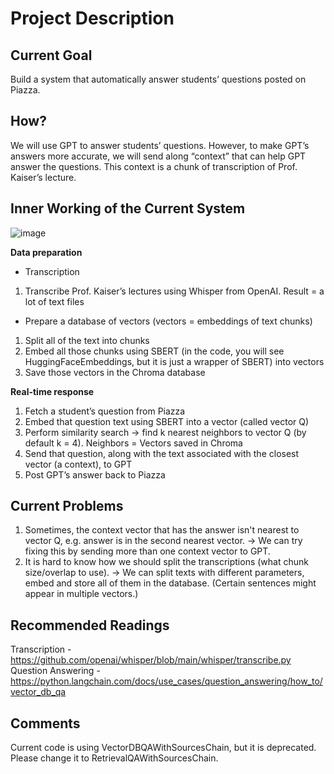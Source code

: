 # Project Description

## Current Goal

Build a system that automatically answer students’ questions posted on Piazza.

## How?

We will use GPT to answer students’ questions. However, to make GPT’s answers more accurate, we will send along “context” that can help GPT answer the questions. This context is a chunk of transcription of Prof. Kaiser’s lecture.

## Inner Working of the Current System

![image](https://github.com/kpister/538bot/assets/71933012/e5ee9b53-7039-4e06-80a1-6177cb615d56)

**Data preparation**
  - Transcription
  1.	Transcribe Prof. Kaiser’s lectures using Whisper from OpenAI. 
      Result = a lot of text files

  - Prepare a database of vectors (vectors = embeddings of text chunks)
  1.	Split all of the text into chunks
  2.	Embed all those chunks using SBERT (in the code, you will see HuggingFaceEmbeddings, but it is just a wrapper of SBERT) into vectors
  3.	Save those vectors in the Chroma database

**Real-time response**
  1.	Fetch a student’s question from Piazza
  2.	Embed that question text using SBERT into a vector (called vector Q)
  3.	Perform similarity search -> find k nearest neighbors to vector Q (by default k = 4). Neighbors = Vectors saved in Chroma
  4.	Send that question, along with the text associated with the closest vector (a context), to GPT
  5.	Post GPT’s answer back to Piazza

## Current Problems
  1.	Sometimes, the context vector that has the answer isn't nearest to vector Q, e.g. answer is in the second nearest vector.
      -> We can try fixing this by sending more than one context vector to GPT.
  2.	It is hard to know how we should split the transcriptions (what chunk size/overlap to use).
      -> We can split texts with different parameters, embed and store all of them in the database. (Certain sentences might appear in multiple vectors.)

## Recommended Readings

Transcription - https://github.com/openai/whisper/blob/main/whisper/transcribe.py
Question Answering - https://python.langchain.com/docs/use_cases/question_answering/how_to/vector_db_qa

## Comments

Current code is using VectorDBQAWithSourcesChain, but it is deprecated. Please change it to RetrievalQAWithSourcesChain.


